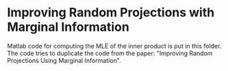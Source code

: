 # Improving Random Projections with Marginal Information

Matlab code for computing the MLE of the inner product is put in this folder. The code tries to duplicate the code from the paper: "Improving Random Projections Using Marginal Information".